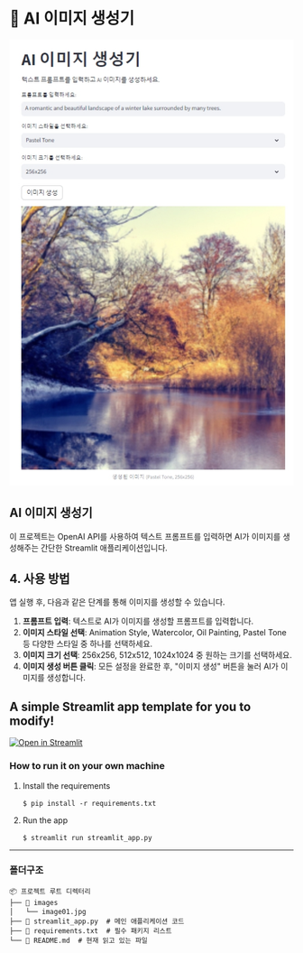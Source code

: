# 🎈 AI 이미지 생성기

![프로젝트 로고](./images/image01.jpg)

## AI 이미지 생성기

이 프로젝트는 OpenAI API를 사용하여 텍스트 프롬프트를 입력하면 AI가 이미지를 생성해주는 간단한 Streamlit 애플리케이션입니다.

## 4. 사용 방법

앱 실행 후, 다음과 같은 단계를 통해 이미지를 생성할 수 있습니다.

1. **프롬프트 입력**: 텍스트로 AI가 이미지를 생성할 프롬프트를 입력합니다.
2. **이미지 스타일 선택**: Animation Style, Watercolor, Oil Painting, Pastel Tone 등 다양한 스타일 중 하나를 선택하세요.
3. **이미지 크기 선택**: 256x256, 512x512, 1024x1024 중 원하는 크기를 선택하세요.
4. **이미지 생성 버튼 클릭**: 모든 설정을 완료한 후, "이미지 생성" 버튼을 눌러 AI가 이미지를 생성합니다.

## A simple Streamlit app template for you to modify!

[![Open in Streamlit](https://static.streamlit.io/badges/streamlit_badge_black_white.svg)](https://blank-app-template.streamlit.app/)

### How to run it on your own machine

1. Install the requirements

   ```
   $ pip install -r requirements.txt
   ```

2. Run the app

   ```
   $ streamlit run streamlit_app.py
   ```
  
---
  
### 폴더구조
  
```plaintext
📦 프로젝트 루트 디렉터리
├── 📁 images
│   └── image01.jpg
├── 📄 streamlit_app.py  # 메인 애플리케이션 코드
├── 📄 requirements.txt  # 필수 패키지 리스트
└── 📄 README.md  # 현재 읽고 있는 파일
```

  
